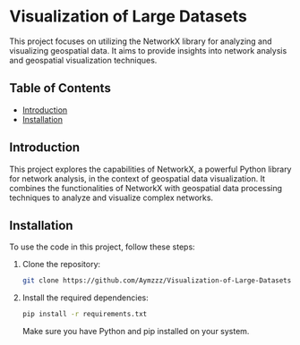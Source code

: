 # Visualization of Large Datasets

This project focuses on utilizing the NetworkX library for analyzing and visualizing geospatial data. It aims to provide insights into network analysis and geospatial visualization techniques.

## Table of Contents

- [Introduction](#introduction)
- [Installation](#installation)

## Introduction

This project explores the capabilities of NetworkX, a powerful Python library for network analysis, in the context of geospatial data visualization. It combines the functionalities of NetworkX with geospatial data processing techniques to analyze and visualize complex networks.

## Installation

To use the code in this project, follow these steps:

1. Clone the repository:

   ```bash
   git clone https://github.com/Aymzzz/Visualization-of-Large-Datasets.git
   ```

2. Install the required dependencies:

   ```bash
   pip install -r requirements.txt
   ```

   Make sure you have Python and pip installed on your system.
